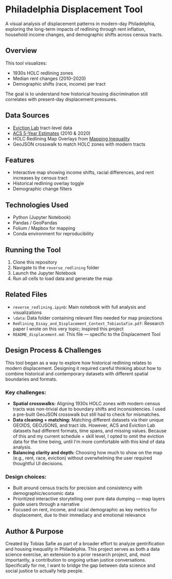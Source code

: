 # Philadelphia Displacement Tool

A visual analysis of displacement patterns in modern-day Philadelphia, exploring the long-term impacts of redlining through rent inflation, household income changes, and demographic shifts across census tracts.

## Overview

This tool visualizes:
- 1930s HOLC redlining zones
- Median rent changes (2010–2020)
- Demographic shifts (race, income) per tract

The goal is to understand how historical housing discrimination still correlates with present-day displacement pressures.

## Data Sources

- [Eviction Lab](https://evictionlab.org/) tract-level data
- [ACS 5-Year Estimates](https://www.census.gov/programs-surveys/acs/) (2010 & 2020)
- HOLC Redlining Map Overlays from [Mapping Inequality](https://dsl.richmond.edu/panorama/redlining/)
- GeoJSON crosswalk to match HOLC zones with modern tracts

## Features

- Interactive map showing income shifts, racial differences, and rent increases by census tract
- Historical redlining overlay toggle
- Demographic change filters

## Technologies Used

- Python (Jupyter Notebook)
- Pandas / GeoPandas
- Folium / Mapbox for mapping
- Conda environment for reproducibility

## Running the Tool

1. Clone this repository
2. Navigate to the `reverse_redlining` folder
3. Launch the Jupyter Notebook
4. Run all cells to load data and generate the map

## Related Files

- `reverse_redlining.ipynb`: Main notebook with full analysis and visualizations
- `\data`: Data folder containing relevant files needed for map projections
- `Redlining_Essay_and_Displacement_Context_TobiasSafie.pdf`: Research paper I wrote on this very topic; inspired this project
- `README_displacement.md`: This file — specific to the Displacement Tool

## Design Process & Challenges

This tool began as a way to explore how historical redlining relates to modern displacement. Designing it required careful thinking about how to combine historical and contemporary datasets with different spatial boundaries and formats.

### Key challenges:
- **Spatial crosswalks:** Aligning 1930s HOLC zones with modern census tracts was non-trivial due to boundary shifts and inconsistencies. I used a pre-built GeoJSON crosswalk but still had to check for mismatches.
- **Data cleaning + matching:** Matching different datasets via their unique GEOIDS, GEOJSONS, and tract ids. However, ACS and Eviction Lab datasets had different formats, time spans, and missing values. Because of this and my current schedule + skill level, I opted to omit the eviction data for the time being, until I'm more comfortable with this kind of data analysis. 
- **Balancing clarity and depth:** Choosing how much to show on the map (e.g., rent, race, eviction) without overwhelming the user required thoughtful UI decisions.

### Design choices:
- Built around census tracts for precision and consistency with demographic/economic data
- Prioritized interactive storytelling over pure data dumping — map layers guide users through a narrative
- Focused on rent, income, and racial demographic as key metrics for displacement, due to their immediacy and emotional relevance

## Author & Purpose

Created by Tobias Safie as part of a broader effort to analyze gentrification and housing inequality in Philadelphia. This project serves as both a data science exercise, an extension to a prior research project, and, most importantly, a contribution to ongoing urban justice conversations. Specifically for me, I want to bridge the gap between data science and social justice to actually help people.
